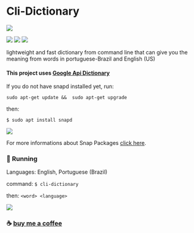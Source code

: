# Cli-Dictionary

![](https://github.com/ropoko/cli-dictionary/blob/main/assets/icon.png)

![](https://img.shields.io/github/stars/ropoko/editor.md.svg)
![](https://img.shields.io/github/release/ropoko/editor.md.svg)
![](https://img.shields.io/github/issues/ropoko/editor.md.svg)

lightweight and fast dictionary from command line that can give you the meaning from words in portuguese-Brazil and English (US)

#### This project uses [Google Api Dictionary](https://github.com/meetDeveloper/googleDictionaryAPI)

If you do not have snapd installed yet, run: 

`sudo apt-get update &&  sudo apt-get upgrade`

then:

`$ sudo apt install snapd`

[![](https://snapcraft.io/static/images/badges/en/snap-store-black.svg)](https://snapcraft.io/cli-dictionary)


For more informations about Snap Packages  [click here](https://snapcraft.io/docs).

### :rocket: Running

Languages: English, Portuguese (Brazil)

command: `$ cli-dictionary`

then: `<word> <language>`

![](https://github.com/ropoko/cli-dictionary/blob/main/assets/demo.gif)

### :coffee: [buy me a coffee](https://picpay.me/ropoko) 
